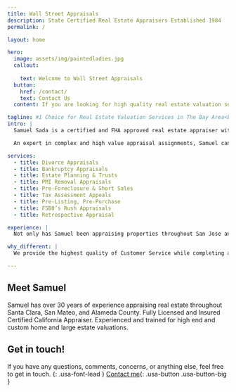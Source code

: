 ```yaml
---
title: Wall Street Appraisals
description: State Certified Real Estate Appraisers Established 1984
permalink: /

layout: home

hero:
  image: assets/img/paintedladies.jpg
  callout:
    
    text: Welcome to Wall Street Appraisals
  button:
    href: /contact/
    text: Contact Us
  content: If you are looking for high quality real estate valuation services by an appraiser with over 30 years’ experience throughout greater San Jose, Santa Clara, Alameda, and San Mateo county, look no further!

tagline: #1 Choice for Real Estate Valuation Services in The Bay Area<br><button onclick="location.href='tel:408-921-0779'" class="">Call S. Samuel 408-921-0779</button>
intro: |
  Samuel Sada is a certified and FHA approved real estate appraiser with thousands of appraisals completed throughout San Jose - San Francisco area. He is also a quality control appraiser for major banks and lenders. Rest assured that any appraisal completed by S. Samuel will be complete and thorough so no questions arise during your bankruptcy, divorce, or estate proceedings.

  An expert in complex and high value appraisal assignments, Samuel can provide his expert opinion of value on your San Jose Home. He also has years of experience with commercial buildings, apartments, and other income properties. Call 408-921-0779 or contact us today!

services:
  - title: Divorce Appraisals
  - title: Bankruptcy Appraisals
  - title: Estate Planning & Trusts
  - title: PMI Removal Appraisals
  - title: Pre-Foreclosure & Short Sales
  - title: Tax Assessment Appeals
  - title: Pre-Listing, Pre-Purchase
  - title: FSBO’s Rush Appraisals
  - title: Retrospective Appraisal

experience: |
  Not only has Samuel been appraising properties throughout San Jose and Santa Clara, San Mateo County, he is also a certified review appraiser, with extensive experience in appraisal Quality Control for major banks, lenders, and credit unions.

why_different: |
  We provide the highest quality of Customer Service while completing a 100% honest and ethical appraisal of your property. Data backed and extra research provided at no additional charge.

---
```

## Meet Samuel

Samuel has over 30 years of experience appraising real estate throughout Santa Clara, San Mateo, and Alameda County. Fully Licensed and Insured Certified California Appraiser. Experienced and trained for high end and custom home and large estate valuations.


## Get in touch!

If you have any questions, comments, concerns, or anything else, feel free to get in touch.
{: .usa-font-lead }
[Contact me](/contact/){: .usa-button .usa-button-big }
